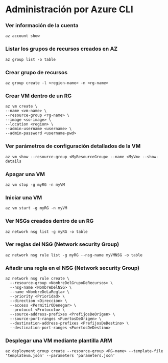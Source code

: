 # Administración por Azure CLI
### Ver información de la cuenta
```
az account show
```
### Listar los grupos de recursos creados en AZ
```
az group list -o table
```
### Crear grupo de recursos
```
az group create -l <region-name> -n <rg-name>
```
### Crear VM dentro de un RG
```
az vm create \
--name <vm-name> \
--resource-group <rg-name> \
--image <so-image> \
--location <region> \
--admin-username <username> \
--admin-password <username-pwd>
```
### Ver parámetros de configuración detallados de la VM
```
az vm show --resource-group <MyResourceGroup> --name <MyVm> --show-details
```
### Apagar una VM
```
az vm stop -g myRG -n myVM
```
### Iniciar una VM
```
az vm start -g myRG -n myVM
```
### Ver NSGs creados dentro de un RG
```
az network nsg list -g myRG -o table
```
### Ver reglas del NSG (Network security Group)
```
az network nsg rule list -g myRG --nsg-name myVMNSG -o table
```
### Añadir una regla en el NSG (Network security Group)
```
az network nsg rule create \
  --resource-group <NombreDelGrupoDeRecursos> \
  --nsg-name <NombreDelNSG> \
  --name <NombreDeLaRegla> \
  --priority <Prioridad> \
  --direction <Dirección> \
  --access <PermitirODenegar> \
  --protocol <Protocolo> \
  --source-address-prefixes <PrefijosDeOrigen> \
  --source-port-ranges <PuertosDeOrigen> \
  --destination-address-prefixes <PrefijosDeDestino> \
  --destination-port-ranges <PuertosDeDestino>
```
### Desplegar una VM mediante plantilla ARM
```
az deployment group create --resource-group <RG-name> --template-file 'templatevm.json' --parameters 'parameters.json'
```

